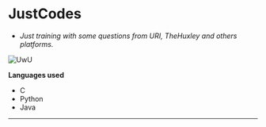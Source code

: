 # JustCodes
- *Just training with some questions from URI, TheHuxley and others platforms.*    
  
![UwU](https://cdn.dribbble.com/users/5485/screenshots/2187027/programming.png)

**Languages used**
 - C
 - Python
 - Java
---